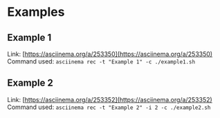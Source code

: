 # Examples

## Example 1
Link: [https://asciinema.org/a/253350](https://asciinema.org/a/253350)
Command used: `asciinema rec -t "Example 1" -c ./example1.sh`

## Example 2
Link: [https://asciinema.org/a/253352](https://asciinema.org/a/253352)
Command used: `asciinema rec -t "Example 2" -i 2 -c ./example2.sh`

